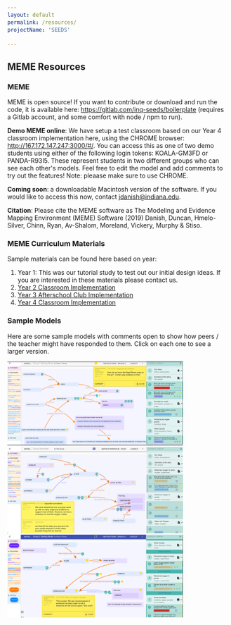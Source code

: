 ```yaml
---
layout: default
permalink: /resources/
projectName: 'SEEDS'

---
```


## MEME Resources

### MEME
MEME is open source! If you want to contribute or download and run the code, it is available here: <a href="https://gitlab.com/inq-seeds/boilerplate" target="_blank">https://gitlab.com/inq-seeds/boilerplate</a> (requires a Gitlab account, and some comfort with node / npm to run).

**Demo MEME online**: We have setup a test classroom based on our Year 4 classroom implementation here, using the CHROME browser: <a href="http://167.172.147.247:3000/#/" target="MEME Demo">http://167.172.147.247:3000/#/</a>. You can access this as one of two demo students using either of the following login tokens: KOALA-GM3FD or PANDA-R93I5. These represent students in two different groups who can see each other's models. Feel free to edit the model and add comments to try out the features! Note: pleaase make sure to use CHROME.

**Coming soon**: a downloadable Macintosh version of the software. If you would like to access this now, contact <a href="mailto:jdanish@indiana.edu?subject=MEME">jdanish@indiana.edu</a>.

**Citation**: Please cite the MEME software as The Modeling and Evidence Mapping Environment
(MEME) Software (2019) Danish, Duncan, Hmelo-Silver, Chinn, Ryan, Av-Shalom,
Moreland, Vickery, Murphy & Stiso.

### MEME Curriculum Materials
Sample materials can be found here based on year:
1. Year 1: This was our tutorial study to test out our initial design ideas. If you are interested in these materials please contact us.
2. <a href="https://github.com/memeresearch/memeresearch.github.io/tree/main/sample_resources/Year%202%20Implementation" target="SEEDS Samples">Year 2 Classroom Implementation</a>
3.  <a href="https://github.com/memeresearch/memeresearch.github.io/tree/main/sample_resources/Year%203%20Implementation" target="SEEDS Samples">Year 3 Afterschool Club Implementation</a>
4. <a href="https://github.com/memeresearch/memeresearch.github.io/tree/main/sample_resources/Year%204%20Implementation" target="SEEDS Samples">Year 4 Classroom Implementation</a>

### Sample Models
Here are some sample models with comments open to show how peers / the teacher might have responded to them. Click on each one to see a larger version.

<a href="/assets/img/Student%20model%201.png" target="_blank"><img src="/assets/img/Student%20model%201.png" alt="Sample student model in MEME" width=400></a>
<a href="/assets/img/Student%20model%202.png" target="_blank"><img src="/assets/img/Student%20model%202.png" alt="Sample student model in MEME" width=400></a>
<a href="/assets/img/Student%20model%203.png" target="_blank"><img src="/assets/img/Student%20model%203.png" alt="Sample student model in MEME" width=400></a>

